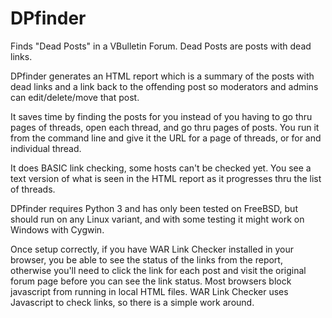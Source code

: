 # DPfinder
Finds "Dead Posts" in a VBulletin Forum. Dead Posts are posts with dead links.

DPfinder generates an HTML report which is a summary of the posts with dead links and a link back to the offending post so moderators and admins can edit/delete/move that post.

It saves time by finding the posts for you instead of you having to go thru pages of threads, open each thread, and go thru pages of posts. You run it from the command line and give it the URL for a page of threads, or for and individual thread.

It does BASIC link checking, some hosts can't be checked yet. You see a text version of what is seen in the HTML report as it progresses thru the list of threads.

DPfinder requires Python 3 and has only been tested on FreeBSD, but should run on any Linux variant, and with some testing it might work on Windows with Cygwin.

Once setup correctly, if you have WAR Link Checker installed in your browser, you be able to see the status of the links from the report, otherwise you'll need to click the link for each post and visit the original forum page before you can see the link status. Most browsers block javascript from running in local HTML files. WAR Link Checker uses Javascript to check links, so there is a simple work around.
